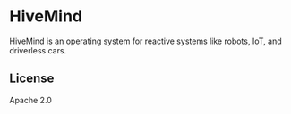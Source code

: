 # HiveMind

HiveMind is an operating system for reactive systems like robots, IoT, and driverless cars.

## License

Apache 2.0